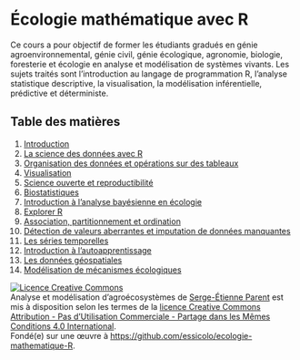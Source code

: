 # Écologie mathématique avec R

Ce cours a pour objectif de former les étudiants gradués en génie agroenvironnemental, génie civil, génie écologique, agronomie, biologie, foresterie et écologie en analyse et modélisation de systèmes vivants. Les sujets traités sont l’introduction au langage de programmation R, l’analyse statistique descriptive, la visualisation, la modélisation inférentielle, prédictive et déterministe.

## Table des matières

1. [Introduction](https://chavalli.github.io/ecologie-mathematique-R/01-intro.html)
2. [La science des données avec R](https://chavalli.github.io/ecologie-mathematique-R/02-R.html)
3. [Organisation des données et opérations sur des tableaux](https://chavalli.github.io/ecologie-mathematique-R/03-tableaux.html)
4. [Visualisation](https://chavalli.github.io/ecologie-mathematique-R/04-visualisation.html)
5. [Science ouverte et reproductibilité](https://essicolo.github.io/ecologie-mathematique-R/chapitre-git.html)
6. [Biostatistiques](https://essicolo.github.io/ecologie-mathematique-R/chapitre-biostats.html)
7. [Introduction à l’analyse bayésienne en écologie](https://essicolo.github.io/ecologie-mathematique-R/chapitre-biostats-bayes.html)
8. [Explorer R](https://essicolo.github.io/ecologie-mathematique-R/chapitre-explorer.html)
9. [Association, partitionnement et ordination](https://essicolo.github.io/ecologie-mathematique-R/chapitre-ordination.html)
10. [Détection de valeurs aberrantes et imputation de données manquantes](https://essicolo.github.io/ecologie-mathematique-R/chapitre-outliers.html)
11. [Les séries temporelles](https://essicolo.github.io/ecologie-mathematique-R/chapitre-temps.html)
12. [Introduction à l’autoapprentissage](https://essicolo.github.io/ecologie-mathematique-R/chapitre-ml.html)
13. [Les données géospatiales](https://essicolo.github.io/ecologie-mathematique-R/chapitre-geo.html)
14. [Modélisation de mécanismes écologiques](https://essicolo.github.io/ecologie-mathematique-R/chapitre-ode.html)

<a rel="license" href="http://creativecommons.org/licenses/by-nc-sa/4.0/"><img alt="Licence Creative Commons" style="border-width:0" src="https://i.creativecommons.org/l/by-nc-sa/4.0/88x31.png" /></a><br /><span xmlns:dct="http://purl.org/dc/terms/" href="http://purl.org/dc/dcmitype/Text" property="dct:title" rel="dct:type">Analyse et modélisation d’agroécosystèmes</span> de <a xmlns:cc="http://creativecommons.org/ns#" href="https://essicolo.github.io/ecologie-mathematique-R/" property="cc:attributionName" rel="cc:attributionURL">Serge-Étienne Parent</a> est mis à disposition selon les termes de la <a rel="license" href="http://creativecommons.org/licenses/by-nc-sa/4.0/">licence Creative Commons Attribution - Pas d’Utilisation Commerciale - Partage dans les Mêmes Conditions 4.0 International</a>.<br />Fondé(e) sur une œuvre à <a xmlns:dct="http://purl.org/dc/terms/" href="https://github.com/essicolo/ecologie-mathematique-R" rel="dct:source">https://github.com/essicolo/ecologie-mathematique-R</a>.
